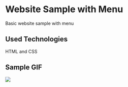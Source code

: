 <h1> Website Sample with Menu </h1>

Basic website sample with menu

<h2> Used Technologies </h2>

HTML and CSS

<h2> Sample GIF </h2>

![](GIF.gif)